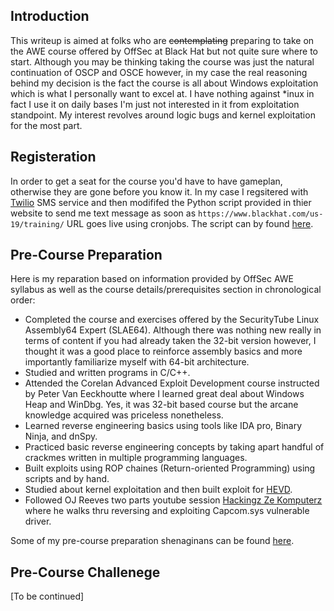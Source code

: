 <!--
---
layout: single
title: AWE Course Review 
date: 2016-6-23
classes: wide
header:
  teaser: /assets/images/AWE/AWE_BH2019.JPG
--- 
-->

Introduction
------------
This writeup is aimed at folks who are ~~contemplating~~ preparing to take on the AWE course offered by OffSec at Black Hat but not quite sure where to start. Although you may be thinking taking the course was just the natural continuation of OSCP and OSCE however, in my case the real reasoning behind my decision is the fact the course is all about Windows exploitation which is what I personally want to excel at. I have nothing against \*inux in fact I use it on daily bases I'm just not interested in it from exploitation standpoint. My interest revolves around logic bugs and kernel exploitation for the most part.

Registeration
-------------
In order to get a seat for the course you'd have to have gameplan, otherwise they are gone before you know it. In my case I regsitered with [Twilio](https://www.twilio.com/) SMS service and then modififed the Python script provided in thier website to send me text message as soon as `https://www.blackhat.com/us-19/training/` URL goes live using cronjobs. The script can by found [here](https://gist.github.com/ihack4falafel/11387e6ec4e6381802c50cbf0dc58449).

Pre-Course Preparation
----------------------
Here is my reparation based on information provided by OffSec AWE syllabus as well as the course details/prerequisites section in chronological order:
* Completed the course and exercises offered by the SecurityTube Linux Assembly64 Expert (SLAE64). Although there was nothing new really in terms of content if you had already taken the 32-bit version however, I thought it was a good place to reinforce assembly basics and more importantly familiarize myself with 64-bit architecture.
* Studied and written programs in C/C++.
* Attended the Corelan Advanced Exploit Development course instructed by Peter Van Eeckhoutte where I learned great deal about Windows Heap and WinDbg. Yes, it was 32-bit based course but the arcane knowledge acquired was priceless nonetheless.
* Learned reverse engineering basics using tools like IDA pro, Binary Ninja, and dnSpy.
* Practiced basic reverse engineering concepts by taking apart handful of crackmes written in multiple programming languages.
* Built exploits using ROP chaines (Return-oriented Programming) using scripts and by hand.
* Studied about kernel exploitation and then built exploit for [HEVD](https://github.com/hacksysteam/HackSysExtremeVulnerableDriver).
* Followed OJ Reeves two parts youtube session [Hackingz Ze Komputerz](https://www.youtube.com/watch?v=pJZjWXxUEl4) where he walks thru reversing and exploiting Capcom.sys vulnerable driver.

Some of my pre-course preparation shenaginans can be found [here](https://github.com/ihack4falafel/OSEE). 

Pre-Course Challenege
---------------------

[To be continued]
